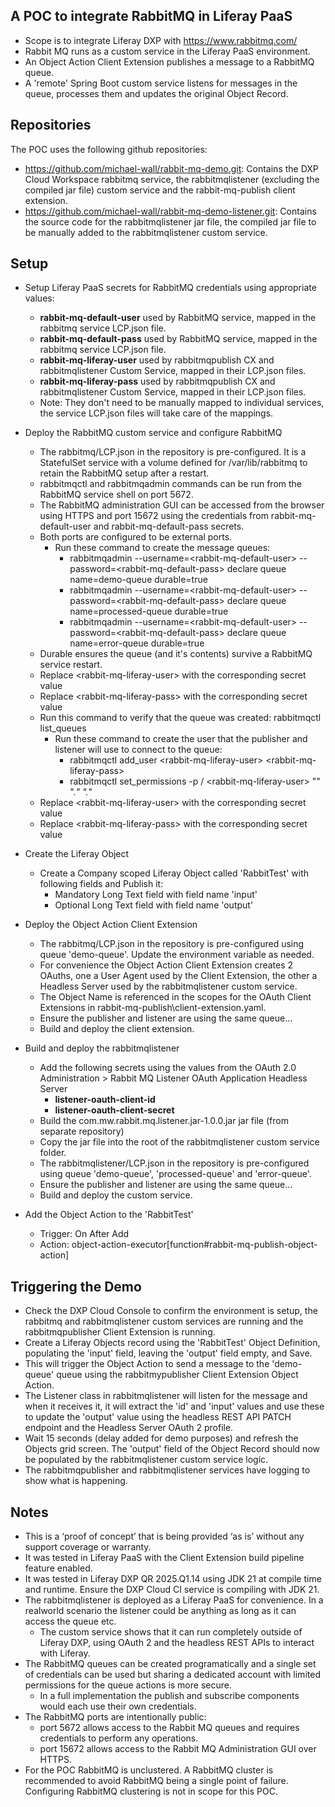 ## A POC to integrate RabbitMQ in Liferay PaaS ##
- Scope is to integrate Liferay DXP with https://www.rabbitmq.com/
- Rabbit MQ runs as a custom service in the Liferay PaaS environment.
- An Object Action Client Extension publishes a message to a RabbitMQ queue.
- A 'remote' Spring Boot custom service listens for messages in the queue, processes them and updates the original Object Record.

## Repositories ##
The POC uses the following github repositories:
  - https://github.com/michael-wall/rabbit-mq-demo.git: Contains the DXP Cloud Workspace rabbitmq service, the rabbitmqlistener (excluding the compiled jar file) custom service and the rabbit-mq-publish client extension.
  - https://github.com/michael-wall/rabbit-mq-demo-listener.git: Contains the source code for the rabbitmqlistener jar file, the compiled jar file to be manually added to the rabbitmqlistener custom service.

## Setup ##
- Setup Liferay PaaS secrets for RabbitMQ credentials using appropriate values:
  - **rabbit-mq-default-user** used by RabbitMQ service, mapped in the rabbitmq service LCP.json file.
  - **rabbit-mq-default-pass** used by RabbitMQ service, mapped in the rabbitmq service LCP.json file.
  - **rabbit-mq-liferay-user** used by rabbitmqpublish CX and rabbitmqlistener Custom Service, mapped in their LCP.json files.
  - **rabbit-mq-liferay-pass** used by rabbitmqpublish CX and rabbitmqlistener Custom Service, mapped in their LCP.json files.
  - Note: They don't need to be manually mapped to individual services, the service LCP.json files will take care of the mappings.

- Deploy the RabbitMQ custom service and configure RabbitMQ
  - The rabbitmq/LCP.json in the repository is pre-configured. It is a StatefulSet service with a volume defined for /var/lib/rabbitmq to retain the RabbitMQ setup after a restart.
  - rabbitmqctl and rabbitmqadmin commands can be run from the RabbitMQ service shell on port 5672.
  - The RabbitMQ administration GUI can be accessed from the browser using HTTPS and port 15672 using the credentials from rabbit-mq-default-user and rabbit-mq-default-pass secrets.
  - Both ports are configured to be external ports.
    - Run these command to create the message queues:
      - rabbitmqadmin --username=\<rabbit-mq-default-user\> --password=\<rabbit-mq-default-pass\> declare queue name=demo-queue durable=true
      - rabbitmqadmin --username=\<rabbit-mq-default-user\> --password=\<rabbit-mq-default-pass\> declare queue name=processed-queue durable=true
      - rabbitmqadmin --username=\<rabbit-mq-default-user\> --password=\<rabbit-mq-default-pass\> declare queue name=error-queue durable=true
  - Durable ensures the queue (and it's contents) survive a RabbitMQ service restart.
  - Replace \<rabbit-mq-liferay-user\> with the corresponding secret value
  - Replace \<rabbit-mq-liferay-pass\> with the corresponding secret value
  - Run this command to verify that the queue was created: rabbitmqctl list_queues
    - Run these command to create the user that the publisher and listener will use to connect to the queue:
      - rabbitmqctl add_user \<rabbit-mq-liferay-user\> \<rabbit-mq-liferay-pass\>
      - rabbitmqctl set_permissions -p / \<rabbit-mq-liferay-user\> "" ".*" ".*"
  - Replace \<rabbit-mq-liferay-user\> with the corresponding secret value
  - Replace \<rabbit-mq-liferay-pass\> with the corresponding secret value

- Create the Liferay Object
  - Create a Company scoped Liferay Object called 'RabbitTest' with following fields and Publish it:
    - Mandatory Long Text field with field name 'input'
    - Optional Long Text field with field name 'output'

- Deploy the Object Action Client Extension
  - The rabbitmq/LCP.json in the repository is pre-configured using queue 'demo-queue'. Update the environment variable as needed.
  - For convenience the Object Action Client Extension creates 2 OAuths, one a User Agent used by the Client Extension, the other a Headless Server used by the rabbitmqlistener custom service.
  - The Object Name is referenced in the scopes for the OAuth Client Extensions in rabbit-mq-publish\client-extension.yaml.
  - Ensure the publisher and listener are using the same queue...
  - Build and deploy the client extension.

- Build and deploy the rabbitmqlistener
  - Add the following secrets using the values from the OAuth 2.0 Administration > Rabbit MQ Listener OAuth Application Headless Server
    - **listener-oauth-client-id**
    - **listener-oauth-client-secret**
  - Build the com.mw.rabbit.mq.listener.jar-1.0.0.jar jar file (from separate repository)
  - Copy the jar file into the root of the rabbitmqlistener custom service folder.
  - The rabbitmqlistener/LCP.json in the repository is pre-configured using queue 'demo-queue', 'processed-queue' and 'error-queue'.
  - Ensure the publisher and listener are using the same queue...
  - Build and deploy the custom service.

- Add the Object Action to the 'RabbitTest'
  - Trigger: On After Add
  - Action: object-action-executor[function#rabbit-mq-publish-object-action]

## Triggering the Demo ##
- Check the DXP Cloud Console to confirm the environment is setup, the rabbitmq and rabbitmqlistener custom services are running and the rabbitmqpublisher Client Extension is running.
- Create a Liferay Objects record using the 'RabbitTest' Object Definition, populating the 'input' field, leaving the 'output' field empty, and Save.
- This will trigger the Object Action to send a message to the 'demo-queue' queue using the rabbitmypublisher Client Extension Object Action.
- The Listener class in rabbitmqlistener will listen for the message and when it receives it, it will extract the 'id' and 'input' values and use these to update the 'output' value using the headless REST API PATCH endpoint and the Headless Server OAuth 2 profile.
- Wait 15 seconds (delay added for demo purposes) and refresh the Objects grid screen. The 'output' field of the Object Record should now be populated by the rabbitmqlistener custom service logic.
- The rabbitmqpublisher and rabbitmqlistener services have logging to show what is happening.

## Notes ##
- This is a ‘proof of concept’ that is being provided ‘as is’ without any support coverage or warranty.
- It was tested in Liferay PaaS with the Client Extension build pipeline feature enabled.
- It was tested in Liferay DXP QR 2025.Q1.14 using JDK 21 at compile time and runtime. Ensure the DXP Cloud CI service is compiling with JDK 21.
- The rabbitmqlistener is deployed as a Liferay PaaS for convenience. In a realworld scenario the listener could be anything as long as it can access the queue etc.
  - The custom service shows that it can run completely outside of Liferay DXP, using OAuth 2 and the headless REST APIs to interact with Liferay.
- The RabbitMQ queues can be created programatically and a single set of credentials can be used but sharing a dedicated account with limited permissions for the queue actions is more secure.
  - In a full implementation the publish and subscribe components would each use their own credentials.
- The RabbitMQ ports are intentionally public:
  - port 5672 allows access to the Rabbit MQ queues and requires credentials to perform any operations.
  - port 15672 allows access to the Rabbit MQ Administration GUI over HTTPS.
- For the POC RabbitMQ is unclustered. A RabbitMQ cluster is recommended to avoid RabbitMQ being a single point of failure. Configuring RabbitMQ clustering is not in scope for this POC.
